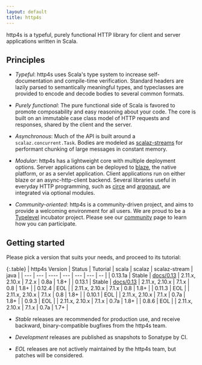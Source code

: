 ```yaml
---
layout: default
title: http4s
---
```


http4s is a typeful, purely functional HTTP library for client and
server applications written in Scala.

## Principles

* *Typeful*: http4s uses Scala's type system to increase
self-documentation and compile-time verification.  Standard headers
are lazily parsed to semantically meaningful types, and typeclasses
are provided to encode and decode bodies to several common formats.

* *Purely functional*: The pure functional side of Scala is favored to
promote composability and easy reasoning about your code.  The core is
built on an immutable case class model of HTTP requests and responses,
shared by the client and the server.

* *Asynchronous*: Much of the API is built around a
`scalaz.concurrent.Task`.  Bodies are modeled as
[scalaz-streams](scalaz-stream) for performant chunking of large
messages in constant memory.

* *Modular*: http4s has a lightweight core with multiple deployment
options.  Server applications can be deployed to [blaze], the native
platform, or as a servlet application.  Client applications run on
either blaze or an async-http-client backend.  Several libraries
useful in everyday HTTP programming, such as [circe] and [argonaut],
are integrated via optional modules.

* *Community-oriented*: http4s is a community-driven project, and aims
to provide a welcoming environment for all users.  We are proud to be
a [Typelevel](http://typelevel.org) incubator project.  Please see our
[community] page to learn how you can participate.

## Getting started ##

Please pick a version that suits your needs, and proceed to its tutorial:

{:.table}
| http4s Version   | Status      | Tutorial    | scala          | scalaz | scalaz-stream | java |
| ---              | ---         | ----        | ---            | ---    | ---           | --   | 
| 0.13.1a          | Stable      | [docs/0.13] | 2.11.x, 2.10.x | 7.2.x  | 0.8a          | 1.8+ |
| 0.13.1           | Stable      | [docs/0.13] | 2.11.x, 2.10.x | 7.1.x  | 0.8           | 1.8+ |
| 0.12.4           | EOL         |             | 2.11.x, 2.10.x | 7.1.x  | 0.8           | 1.8+ |
| 0.11.3           | EOL         |             | 2.11.x, 2.10.x | 7.1.x  | 0.8           | 1.8+ |
| 0.10.1           | EOL         |             | 2.11.x, 2.10.x | 7.1.x  | 0.7a          | 1.8+ |
| 0.9.3            | EOL         |             | 2.11.x, 2.10.x | 7.1.x  | 0.7a          | 1.8+ |
| 0.8.6            | EOL         |             | 2.11.x, 2.10.x | 7.1.x  | 0.7a          | 1.7+ |

* _Stable_ releases are recommended for production use, and receive
backward, binary-compatible bugfixes from the http4s team.

* _Development_ releases are published as snapshots to Sonatype by CI.

* _EOL_ releases are not actively maintained by the http4s team, but
patches will be considered.

[scalaz-stream]: https://github.com/functional-streams-for-scala/fs2
[blaze]: https://github.com/http4s/blaze
[circe]: https://github.com/travisbrown/circe
[argonaut]: https://github.com/argonaut.io/argonaut
[community]: community
[code of conduct]: community/conduct.html
[docs/0.13]: docs/0.13
[docs/0.14]: docs/0.13
